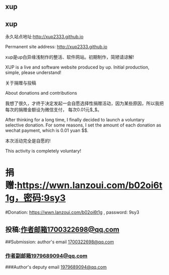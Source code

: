 ## xup

## xup

永久站点地址:http://xup2333.github.io

Permanent site address: http://xup2333.github.io

xup是up白异缘浅制作的整活、软件网站。初期制作，简陋请谅解!

XUP is a live and software website produced by up. Initial production, simple, please understand!

关于捐赠与投稿

About donations and contributions

我想了很久，才终于决定发起一会自愿选择性捐赠活动，因为某些原因，所以我把每次的捐赠金额设为微信支付， 每次0.01元$_$。

After thinking for a long time, I finally decided to launch a voluntary selective donation. For some reasons, I set the amount of each donation as wechat payment, which is 0.01 yuan $$.

本次活动完全是自愿的!

This activity is completely voluntary!

# 捐赠:https://wwn.lanzoui.com/b02oi6t1g，密码:9sy3

#Donation: https://wwn.lanzoui.com/b02oi6t1g , password: 9sy3

## 投稿:作者邮箱1700322698@qq.com

##Submission: author's email 1700322698@qq.com

### 作者副邮箱1979689094@qq.com

###Author's deputy email 1979689094@qq.com
